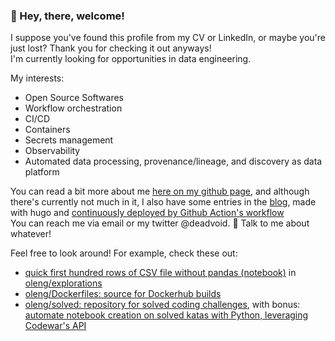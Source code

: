 ### 👋  Hey, there, welcome! 


I suppose you've found this profile from my CV or LinkedIn, or maybe you're just lost? Thank you for checking it out anyways!     
I'm currently looking for opportunities in data engineering.

My interests:    
- Open Source Softwares 
- Workflow orchestration 
- CI/CD 
- Containers
- Secrets management
- Observability
- Automated data processing, provenance/lineage, and discovery as data platform

You can read a bit more about me [here on my github page](https://oleng.github.io/about), 
and although there's currently not much in it, I also have some entries in the [blog](https://oleng.github.io/), 
made with hugo and [continuously deployed by Github Action's workflow](https://github.com/oleng/oleng.github.io/blob/hugo/.github/workflows/hugo.yml)    
You can reach me via email or my twitter @deadvoid. 💬 Talk to me about whatever!

Feel free to look around! For example, check these out:     
- [quick first hundred rows of CSV file without pandas \(notebook\)](https://github.com/oleng/explorations/blob/master/CSV%20data%20exploration%20without%20pandas%20with%20generator.ipynb) in [oleng/explorations](https://github.com/oleng/explorations)
- [oleng/Dockerfiles: source for Dockerhub builds](https://github.com/oleng/dockerfiles)     
- [oleng/solved: repository for solved coding challenges](https://github.com/oleng/solved), with bonus: 
  [automate notebook creation on solved katas with Python, leveraging Codewar's API](https://github.com/oleng/solved/blob/master/codewar_api_to_notebook.py) 


